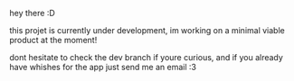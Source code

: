 hey there :D

this projet is currently under development, im working on a minimal viable product at the moment!

dont hesitate to check the dev branch if youre curious, and if you already have whishes for the app just send me an email :3
